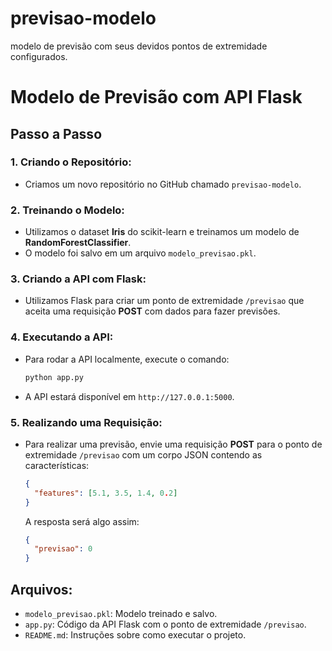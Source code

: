 # previsao-modelo
modelo de previsão com seus devidos pontos de extremidade configurados.


# Modelo de Previsão com API Flask

## Passo a Passo

### 1. Criando o Repositório:
- Criamos um novo repositório no GitHub chamado `previsao-modelo`.

### 2. Treinando o Modelo:
- Utilizamos o dataset **Iris** do scikit-learn e treinamos um modelo de **RandomForestClassifier**.
- O modelo foi salvo em um arquivo `modelo_previsao.pkl`.

### 3. Criando a API com Flask:
- Utilizamos Flask para criar um ponto de extremidade `/previsao` que aceita uma requisição **POST** com dados para fazer previsões.

### 4. Executando a API:
- Para rodar a API localmente, execute o comando:
  ```bash
  python app.py
  ```
- A API estará disponível em `http://127.0.0.1:5000`.

### 5. Realizando uma Requisição:
- Para realizar uma previsão, envie uma requisição **POST** para o ponto de extremidade `/previsao` com um corpo JSON contendo as características:
  ```json
  {
    "features": [5.1, 3.5, 1.4, 0.2]
  }
  ```
  A resposta será algo assim:
  ```json
  {
    "previsao": 0
  }
  ```

## Arquivos:
- `modelo_previsao.pkl`: Modelo treinado e salvo.
- `app.py`: Código da API Flask com o ponto de extremidade `/previsao`.
- `README.md`: Instruções sobre como executar o projeto.
